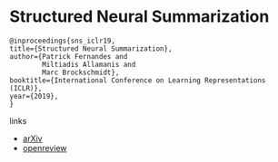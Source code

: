 # Structured Neural Summarization

```
@inproceedings{sns_iclr19,    
title={Structured Neural Summarization},    
author={Patrick Fernandes and
        Miltiadis Allamanis and
        Marc Brockschmidt},    
booktitle={International Conference on Learning Representations (ICLR)},    
year={2019},    
}
```

links
- [arXiv](https://arxiv.org/abs/1811.01824)
- [openreview](https://openreview.net/forum?id=H1ersoRqtm)
